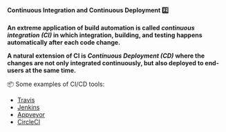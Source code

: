 <div id="title">

#### Continuous Integration and Continuous Deployment :two:

</div>

<div id="body">

**An extreme application of build automation is called _continuous integration (CI)_ in which integration, building, and testing happens automatically after each code change.**

**A natural extension of CI is _Continuous Deployment (CD)_ where the changes are not only integrated continuously, but also deployed to end-users at the same time.**

<tip-box> 

:package: Some examples of CI/CD tools:

* [Travis](https://travis-ci.org/)
* [Jenkins](http://jenkins-ci.org)
* [Appveyor](https://www.appveyor.com)
* [CircleCI](https://circleci.com)

</tip-box>

</div>

<div id="extras">
  <include src="resources.md" />
</div>